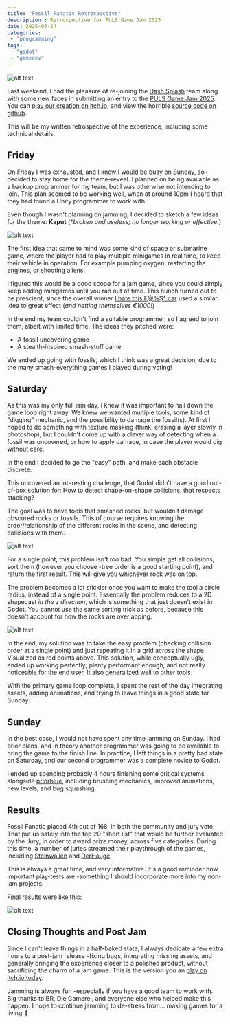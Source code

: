 ```yaml
---
title: "Fossil Fanatic Retrospective"
description : Retrospective for PULS Game Jam 2025
date: 2025-03-24
categories:
 - "programming"
tags:
 - "godot"
 - "gamedev"
---
```


![alt text](/images/fossil-fanatic-retro/end-screen.png)

Last weekend, I had the pleasure of re-joining the [Dash Splash](https://sirlich.itch.io/dash-splash) team along with some new faces in submitting an entry to the [PULS Game Jam 2025](https://itch.io/jam/puls-game-jam). You can [play our creation on itch.io](https://sirlich.itch.io/fossil-fanatic), and view the horrible [source code on github](https://github.com/SirLich/fossil-fanatic).

This will be my written retrospective of the experience, including some technical details.

## Friday

On Friday I was exhausted, and I knew I would be busy on Sunday, so I decided to stay home for the theme-reveal. I planned on being available as a backup programmer for my team, but I was otherwise not intending to join. This plan seemed to be working well, when at around 10pm I heard that they had found a Unity programmer to work with.

Even though I wasn't planning on jamming, I decided to sketch a few ideas for the theme: **Kaput** (*_broken and useless; no longer working or effective._)

![alt text](/images/fossil-fanatic-retro/idea-minigames.png)

The first idea that came to mind was some kind of space or submarine game, where the player had to play multiple minigames in real time, to keep their vehicle in operation. For example pumping oxygen, restarting the engines, or shooting aliens.

I figured this would be a good scope for a jam game, since you could simply keep adding minigames until you ran out of time. This hunch turned out to be prescient, since the overall winner [I hate this F@%$^ car](https://kubutek.itch.io/i-hate-this-f-car) used a similar idea to great effect (_and netting themselves €1000!_)

In the end my team couldn't find a suitable programmer, so I agreed to join them, albeit with limited time. The ideas they pitched were:
 - A fossil uncovering game
 - A stealth-inspired smash-stuff game

We ended up going with fossils, which I think was a great decision, due to the many smash-everything games I played during voting!

## Saturday

As this was my only full jam day, I knew it was important to nail down the game loop right away. We knew we wanted multiple tools, some kind of "digging" mechanic, and the possibility to damage the fossil(s). At first I hoped to do something with texture masking (think, erasing a layer slowly in photoshop), but I couldn't come up with a clever way of detecting when a fossil was uncovered, or how to apply damage, in case the player would dig without care.

In the end I decided to go the "easy" path, and make each obstacle discrete.

This uncovered an interesting challenge, that Godot didn't have a good out-of-box solution for: How to detect shape-on-shape collisions, that respects stacking?

The goal was to have tools that smashed rocks, but wouldn't damage obscured rocks or fossils. This of course requires knowing the order/relationship of the different rocks in the scene, and detecting collisions with them.

![alt text](/images/fossil-fanatic-retro/hover-rocks.png)

For a single point, this problem isn't *too* bad. You simple get all collisions, sort them (however you choose -tree order is a good starting point), and return the first result. This will give you whichever rock was on top. 

The problem becomes a lot stickier once you want to make the tool a circle radius, instead of a single point. Essentially the problem reduces to a 2D shapecast *in the z direction*, which is something that just doesn't exist in Godot. You cannot use the same sorting trick as before, because this doesn't account for how the rocks are overlapping.

![alt text](/images/fossil-fanatic-retro/hover-rocks-points.png)

In the end, my solution was to take the easy problem (checking collision order at a single point) and just repeating it in a grid across the shape. Visualized as red points above. This solution, while conceptually ugly, ended up working perfectly; plenty performant enough, and not really noticeable for the end user. It also generalized well to other tools.

With the primary game loop complete, I spent the rest of the day integrating assets, adding animations, and trying to leave things in a good state for Sunday.


## Sunday

In the best case, I would not have spent any time jamming on Sunday. I had prior plans, and in theory another programmer was going to be available to bring the game to the finish line. In practice, I left things in a pretty bad state on Saturday, and our second programmer was a complete novice to Godot.

I ended up spending probably 4 hours finishing some critical systems alongside [priorblue](https://priorblue.itch.io/), including brushing mechanics, improved animations, new levels, and bug squashing.

## Results

Fossil Fanatic placed 4th out of 168, in both the community and jury vote. That put us safely into the top 20 "short list" that would be further evaluated by the Jury, in order to award prize money, across five categories. During this time, a number of juries streamed their playthrough of the games, including [Steinwallen](https://www.youtube.com/channel/UCTmHYQZukLJUxQDLEmbjrWQ) and [DerHauge](https://m.twitch.tv/derhauge/home). 

This is always a great time, and very informative. It's a good reminder how important play-tests are -something I should incorporate more into my non-jam projects. 

Final results were like this:

![alt text](/images/fossil-fanatic-retro/results.png)

## Closing Thoughts and Post Jam

Since I can't leave things in a half-baked state, I always dedicate a few extra hours to a post-jam release -fixing bugs, integrating missing assets, and generally bringing the experience closer to a polished product, without sacrificing the charm of a jam game. This is the version you an [play on itch.io today](https://sirlich.itch.io/fossil-fanatic).

Jamming is always fun -especially if you have a good team to work with. Big thanks to BR, Die Gamerei, and everyone else who helped make this happen. I hope to continue jamming to de-stress from... making games for a living 🤪
